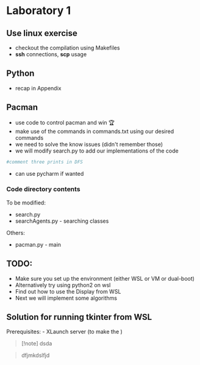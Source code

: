 # Laboratory 1

## Use linux exercise
- checkout the compilation using Makefiles
- **ssh** connections, **scp** usage

## Python
- recap in Appendix

## Pacman
- use code to control pacman and win 🏆 
- make use of the commands in commands.txt using our desired commands
- we need to solve the know issues (didn't remember those)
- we will modify search.py  to add our implementations of the code

```python
#comment three prints in DFS
```

- can use pycharm if wanted

### Code directory contents
To be modified:
- search.py 
- searchAgents.py - searching classes

Others:
- pacman.py - main


## TODO:
- Make sure you set up the environment (either WSL or VM or dual-boot)
- Alternatively try using python2 on wsl
- Find out how to use the Display from WSL
- Next we will implement some algorithms

## Solution for running tkinter from WSL

Prerequisites:
	- XLaunch server (to make the )

> [!note]  dsda

> dfjmkdslfjd

